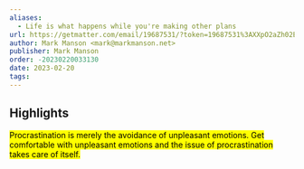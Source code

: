 ```yaml
---
aliases:
  - Life is what happens while you're making other plans
url: https://getmatter.com/email/19687531/?token=19687531%3AXXpO2aZh02ELOOiJ1wd4Y-wJ0lg
author: Mark Manson <mark@markmanson.net>
publisher: Mark Manson
order: -20230220033130
date: 2023-02-20
tags:
---
```


## Highlights
<mark>Procrastination is merely the avoidance of unpleasant emotions. Get comfortable with unpleasant emotions and the issue of procrastination takes care of itself.</mark>

